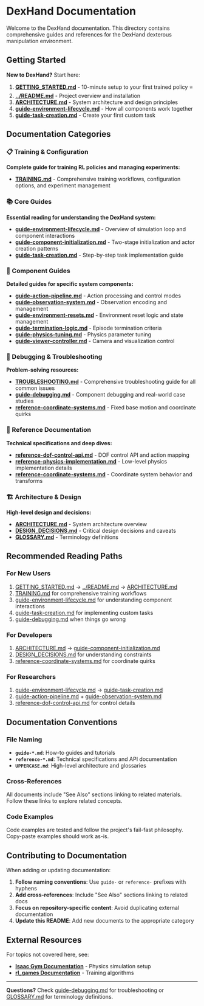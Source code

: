 # DexHand Documentation

Welcome to the DexHand documentation. This directory contains comprehensive guides and references for the DexHand dexterous manipulation environment.

## Getting Started

**New to DexHand?** Start here:

1. **[GETTING_STARTED.md](GETTING_STARTED.md)** - 10-minute setup to your first trained policy ⭐
2. **[../README.md](../README.md)** - Project overview and installation
3. **[ARCHITECTURE.md](ARCHITECTURE.md)** - System architecture and design principles
4. **[guide-environment-lifecycle.md](guide-environment-lifecycle.md)** - How all components work together
5. **[guide-task-creation.md](guide-task-creation.md)** - Create your first custom task

## Documentation Categories

### 📋 Training & Configuration

**Complete guide for training RL policies and managing experiments:**

- **[TRAINING.md](TRAINING.md)** - Comprehensive training workflows, configuration options, and experiment management

### 📚 Core Guides

**Essential reading for understanding the DexHand system:**

- **[guide-environment-lifecycle.md](guide-environment-lifecycle.md)** - Overview of simulation loop and component interactions
- **[guide-component-initialization.md](guide-component-initialization.md)** - Two-stage initialization and actor creation patterns
- **[guide-task-creation.md](guide-task-creation.md)** - Step-by-step task implementation guide

### 🔧 Component Guides

**Detailed guides for specific system components:**

- **[guide-action-pipeline.md](guide-action-pipeline.md)** - Action processing and control modes
- **[guide-observation-system.md](guide-observation-system.md)** - Observation encoding and management
- **[guide-environment-resets.md](guide-environment-resets.md)** - Environment reset logic and state management
- **[guide-termination-logic.md](guide-termination-logic.md)** - Episode termination criteria
- **[guide-physics-tuning.md](guide-physics-tuning.md)** - Physics parameter tuning
- **[guide-viewer-controller.md](guide-viewer-controller.md)** - Camera and visualization control

### 🐛 Debugging & Troubleshooting

**Problem-solving resources:**

- **[TROUBLESHOOTING.md](TROUBLESHOOTING.md)** - Comprehensive troubleshooting guide for all common issues
- **[guide-debugging.md](guide-debugging.md)** - Component debugging and real-world case studies
- **[reference-coordinate-systems.md](reference-coordinate-systems.md)** - Fixed base motion and coordinate quirks

### 📖 Reference Documentation

**Technical specifications and deep dives:**

- **[reference-dof-control-api.md](reference-dof-control-api.md)** - DOF control API and action mapping
- **[reference-physics-implementation.md](reference-physics-implementation.md)** - Low-level physics implementation details
- **[reference-coordinate-systems.md](reference-coordinate-systems.md)** - Coordinate system behavior and transforms

### 🏗️ Architecture & Design

**High-level design and decisions:**

- **[ARCHITECTURE.md](ARCHITECTURE.md)** - System architecture overview
- **[DESIGN_DECISIONS.md](DESIGN_DECISIONS.md)** - Critical design decisions and caveats
- **[GLOSSARY.md](GLOSSARY.md)** - Terminology definitions

## Recommended Reading Paths

### For New Users
1. [GETTING_STARTED.md](GETTING_STARTED.md) → [../README.md](../README.md) → [ARCHITECTURE.md](ARCHITECTURE.md)
2. [TRAINING.md](TRAINING.md) for comprehensive training workflows
3. [guide-environment-lifecycle.md](guide-environment-lifecycle.md) for understanding component interactions
4. [guide-task-creation.md](guide-task-creation.md) for implementing custom tasks
5. [guide-debugging.md](guide-debugging.md) when things go wrong

### For Developers
1. [ARCHITECTURE.md](ARCHITECTURE.md) → [guide-component-initialization.md](guide-component-initialization.md)
2. [DESIGN_DECISIONS.md](DESIGN_DECISIONS.md) for understanding constraints
3. [reference-coordinate-systems.md](reference-coordinate-systems.md) for coordinate quirks

### For Researchers
1. [guide-environment-lifecycle.md](guide-environment-lifecycle.md) → [guide-task-creation.md](guide-task-creation.md)
2. [guide-action-pipeline.md](guide-action-pipeline.md) + [guide-observation-system.md](guide-observation-system.md)
3. [reference-dof-control-api.md](reference-dof-control-api.md) for control details

## Documentation Conventions

### File Naming
- **`guide-*.md`**: How-to guides and tutorials
- **`reference-*.md`**: Technical specifications and API documentation
- **`UPPERCASE.md`**: High-level architecture and glossaries

### Cross-References
All documents include "See Also" sections linking to related materials. Follow these links to explore related concepts.

### Code Examples
Code examples are tested and follow the project's fail-fast philosophy. Copy-paste examples should work as-is.

## Contributing to Documentation

When adding or updating documentation:

1. **Follow naming conventions**: Use `guide-` or `reference-` prefixes with hyphens
2. **Add cross-references**: Include "See Also" sections linking to related docs
3. **Focus on repository-specific content**: Avoid duplicating external documentation
4. **Update this README**: Add new documents to the appropriate category

## External Resources

For topics not covered here, see:

- **[Isaac Gym Documentation](https://developer.nvidia.com/isaac-gym)** - Physics simulation setup
- **[rl_games Documentation](https://github.com/Denys88/rl_games)** - Training algorithms

---

**Questions?** Check [guide-debugging.md](guide-debugging.md) for troubleshooting or [GLOSSARY.md](GLOSSARY.md) for terminology definitions.
